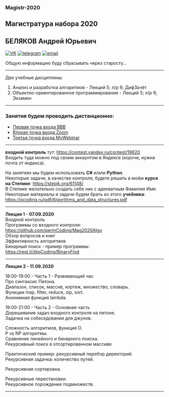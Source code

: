 ### Magistr-2020

## Магистратура набора 2020
## БЕЛЯКОВ Андрей Юрьевич

[![VK](https://pcoding.ru/ico/vk.png)](https://vk.com/permCube)
[![telegram](https://pcoding.ru/ico/telegram.png)](https://t.me/AndreyPerm)
[![email](https://pcoding.ru/ico/email.png)](mailto:tt@59.ru)
  
Общую информацию буду сбрасывать через старосту...

--- 
Две учебные дисциплины:
1) Анализ и разработка алгоритмов - Лекций 5; л/р 6; ДифЗачёт
2) Объектно-ориентированное программирование - Лекций 5; л/р 6; Экзамен
---

### Занятия будем проводить дистанционно:
* [Первая точка входа BBB](https://bbb.psaa.ru/b/and-jtj-y2r)
* [Вторая точка входа Zoom](https://us04web.zoom.us/j/6931731236?pwd=T1lNamFoMjJtMHlSbWVKZHF2d3Qwdz09)
* [Третья точка входа MyWebinar](https://go.mywebinar.com/npkg-qmfz-cgsl-cdtw)

---

**входной контроль** тут: https://contest.yandex.ru/contest/19620  
Входить туда можно под своим аккаунтом в Яндексе (короче, нужна почта от яндекса).  

На занятиях мы будем использовать **C#** и/или **Python**.  
Некоторые задачи, в качестве контроля, будете решать в моём **курсе на Степике**: https://stepik.org/61148/  
В Степике желательно создать себе ник с адекватным Фамилия Имя.  
Некоторые материалы и задачи будем брать из этого **учебника**: https://pcoding.ru/pdf/Algorithms_and_data_structures.pdf  

---

**Лекция 1 - 07.09.2020**  
Входной контроль  
Программы со входного контроля: https://github.com/permCoding/Mag2020Algo  
Обзор вопросов и книг  
Эффективность алгоритмов  
Бинарный поиск - пример программы: https://repl.it/@pCoding/BinaryFind  

---  

**Лекция 2 - 11.09.2020**  

18:00-19:00 - Часть 1 - Развивающий час  
Про синтаксис Питона.  
Диапазон, список, массив, кортеж, множество, словарь.  
Функции map, filter, reduce, zip, sort.  
Анонимная функция lambda.  

19:00-21:00 - Часть 2 - Основная часть  
Дорешивание задач входного контроля на питоне.  
Задачка на собеседовании для джунов.  

Сложность алгоритмов, функция O.  
P vs NP алгоритмы.  
Сравнение линейного и бинарного поиска.  
Рекурсивный поиск в отсортированном массиве  

Практический пример: рекурсивный перебор директорий.  
Рекурсивная задачка: количество путей.  

Рекурсивная сортировка.  
  
Рекурсивные перестановки.  
Рекурсивное порождение подмножеств.  

---  

